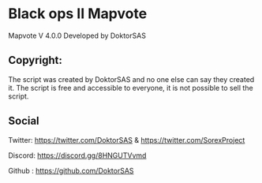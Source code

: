 # Black ops II Mapvote
Mapvote V 4.0.0
Developed by DoktorSAS

## Copyright:
The script was created by DoktorSAS and no one else can say they created it. The script is free and accessible to everyone, it is not possible to sell the script.

## Social

Twitter: https://twitter.com/DoktorSAS & https://twitter.com/SorexProject

Discord: https://discord.gg/8HNGUTVvmd

Github : https://github.com/DoktorSAS
